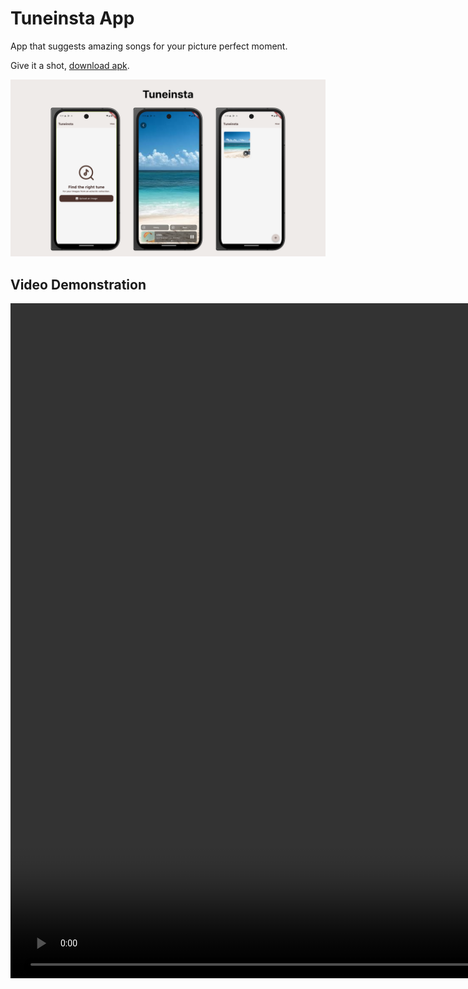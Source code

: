 # Tuneinsta App

App that suggests amazing songs for your picture perfect moment.

Give it a shot, [download apk](https://github.com/Ronak99/tuneinsta/raw/refs/heads/main/screengrabs/app-release.apk).

![Screenshots](screengrabs/image.png)

## Video Demonstration

<video width="1920" height="1080" controls>
  <source src="https://github.com/Ronak99/tuneinsta/raw/refs/heads/main/screengrabs/video.mov" type="video/mp4">
</video>

